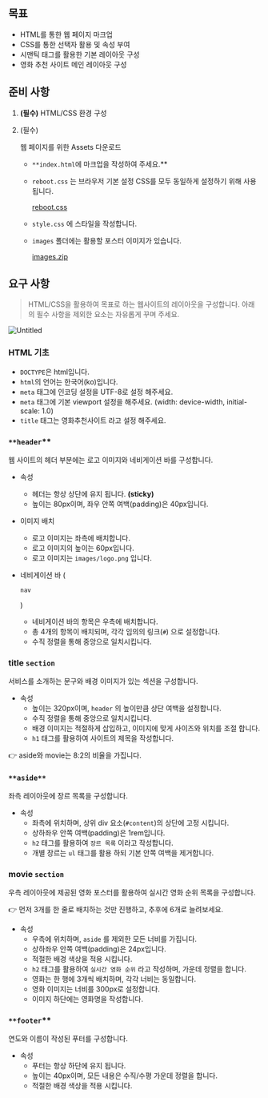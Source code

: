 ## 목표

- HTML를 통한 웹 페이지 마크업
- CSS를 통한 선택자 활용 및 속성 부여
- 시맨틱 태그를 활용한 기본 레이아웃 구성
- 영화 추천 사이트 메인 레이아웃 구성



## 준비 사항

1. **(필수)** HTML/CSS 환경 구성

2. (필수)

    웹 페이지를 위한 Assets 다운로드

   - `**index.html`에 마크업을 작성하여 주세요.**

   - `reboot.css` 는 브라우저 기본 설정 CSS를 모두 동일하게 설정하기 위해 사용됩니다.

     [reboot.css](https://s3-us-west-2.amazonaws.com/secure.notion-static.com/fc05621e-8174-4eb4-9c81-7d4429f69286/reboot.css)

   - `style.css` 에 스타일을 작성합니다.

   - `images` 폴더에는 활용할 포스터 이미지가 있습니다.

     [images.zip](https://s3-us-west-2.amazonaws.com/secure.notion-static.com/96632103-3df0-4e9e-b946-6faafabfa298/images.zip)

## 요구 사항

> HTML/CSS을 활용하여 목표로 하는 웹사이트의 레이아웃을 구성합니다. 아래의 필수 사항을 제외한 요소는 자유롭게 꾸며 주세요.

![Untitled](https://s3.us-west-2.amazonaws.com/secure.notion-static.com/75c9b7b2-a012-4c52-9df1-71153248d3f6/Untitled.png?X-Amz-Algorithm=AWS4-HMAC-SHA256&X-Amz-Content-Sha256=UNSIGNED-PAYLOAD&X-Amz-Credential=AKIAT73L2G45EIPT3X45%2F20220902%2Fus-west-2%2Fs3%2Faws4_request&X-Amz-Date=20220902T051940Z&X-Amz-Expires=86400&X-Amz-Signature=936a2507bf5cc30f29656b8a2febb1a4c1b9f2a1f46ee3dc72d7db4d8396a0bd&X-Amz-SignedHeaders=host&response-content-disposition=filename%20%3D%22Untitled.png%22&x-id=GetObject)

### **HTML 기초**

- `DOCTYPE`은 html입니다.
- `html`의 언어는 한국어(ko)입니다.
- `meta` 태그에 인코딩 설정을 UTF-8로 설정 해주세요.
- `meta` 태그에 기본 viewport 설정을 해주세요. (width: device-width, initial-scale: 1.0)
- `title` 태그는 영화추천사이트 라고 설정 해주세요.

### `**header`**

웹 사이트의 헤더 부분에는 로고 이미지와 네비게이션 바를 구성합니다.

- 속성

  - 헤더는 항상 상단에 유지 됩니다. **(sticky)**
  - 높이는 80px이며, 좌우 안쪽 여백(padding)은 40px입니다.

- 이미지 배치

  - 로고 이미지는 좌측에 배치합니다.
  - 로고 이미지의 높이는 60px입니다.
  - 로고 이미지는 `images/logo.png` 입니다.

- 네비게이션 바 (

  ```
  nav
  ```

  )

  - 네비게이션 바의 항목은 우측에 배치합니다.
  - 총 4개의 항목이 배치되며, 각각 임의의 링크(`#`) 으로 설정합니다.
  - 수직 정렬을 통해 중앙으로 일치시킵니다.

### **title `section`**

서비스를 소개하는 문구와 배경 이미지가 있는 섹션을 구성합니다.

- 속성
  - 높이는 320px이며, `header` 의 높이만큼 상단 여백을 설정합니다.
  - 수직 정렬을 통해 중앙으로 일치시킵니다.
  - 배경 이미지는 적절하게 삽입하고, 이미지에 맞게 사이즈와 위치를 조절 합니다.
  - `h1` 태그를 활용하여 사이트의 제목을 작성합니다.

<aside> 👉 aside와 movie는 8:2의 비율을 가집니다.
</aside>

### `**aside**`

좌측 레이아웃에 장르 목록을 구성합니다.

- 속성
  - 좌측에 위치하며, 상위 div 요소(`#content`)의 상단에 고정 시킵니다.
  - 상하좌우 안쪽 여백(padding)은 1rem입니다.
  - `h2` 태그를 활용하여 `장르 목록` 이라고 작성합니다.
  - 개별 장르는 `ul` 태그를 활용 하되 기본 안쪽 여백을 제거합니다.

### **movie `section`**

우측 레이아웃에 제공된 영화 포스터를 활용하여 실시간 영화 순위 목록을 구성합니다.

<aside> 👉 먼저 3개를 한 줄로 배치하는 것만 진행하고, 추후에 6개로 늘려보세요.

</aside>

- 속성
  - 우측에 위치하며, `aside` 를 제외한 모든 너비를 가집니다.
  - 상하좌우 안쪽 여백(padding)은 24px입니다.
  - 적절한 배경 색상을 적용 시킵니다.
  - `h2` 태그를 활용하여 `실시간 영화 순위` 라고 작성하며, 가운데 정렬을 합니다.
  - 영화는 한 행에 3개씩 배치하며, 각각 너비는 동일합니다.
  - 영화 이미지는 너비를 300px로 설정합니다.
  - 이미지 하단에는 영화명을 작성합니다.

### `**footer`**

연도와 이름이 작성된 푸터를 구성합니다.

- 속성
  - 푸터는 항상 하단에 유지 됩니다.
  - 높이는 40px이며, 모든 내용은 수직/수평 가운데 정렬을 합니다.
  - 적절한 배경 색상을 적용 시킵니다.